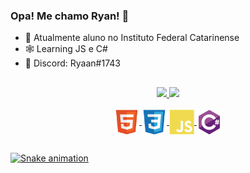 ### Opa! Me chamo Ryan! 🥳
- 📖 Atualmente aluno no Instituto Federal Catarinense
- 🕸️ Learning JS e C#
-  💎 Discord: Ryaan#1743
##

<div align="center">
  <a href="https://github.com/Ryansv1">
  <img height="180em" src="https://github-readme-stats.vercel.app/api?username=Ryansv1&show_icons=true&theme=synthwave&include_all_commits=true&count_private=true"/>
  <img height="180em" src="https://github-readme-stats.vercel.app/api/top-langs/?username=Ryansv1&layout=compact&langs_count=7&theme=synthwave"/>
</div>
<div align="center" style="display: inline_block;"><br>
  <img align="center" alt="HTML-icon" width="40" src="https://raw.githubusercontent.com/devicons/devicon/master/icons/html5/html5-original.svg">
  <img align="center" alt="CSS-icon"ht="30" width="40" src="https://raw.githubusercontent.com/devicons/devicon/master/icons/css3/css3-original.svg">
  <img align="center" alt="Js-icon"ht="30" width="40" src="https://raw.githubusercontent.com/devicons/devicon/master/icons/javascript/javascript-plain.svg">
  <img align="center" alt="CSharp-icon"width="40" src="https://raw.githubusercontent.com/devicons/devicon/master/icons/csharp/csharp-original.svg">
</div>  

##

![Snake animation](https://github.com/Ryansv1/Ryansv1/blob/output/github-contribution-grid-snake.svg)
